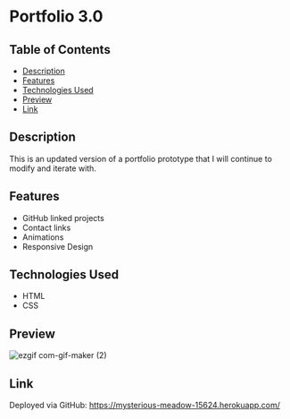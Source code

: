 # Portfolio 3.0

## Table of Contents
- [Description](#description)
- [Features](#features)
- [Technologies Used](#technologies-used)
- [Preview](#preview)
- [Link](#link)

    

## Description
This is an updated version of a portfolio prototype that I will continue to modify and iterate with.

     

## Features
- GitHub linked projects
- Contact links
- Animations
- Responsive Design

   

## Technologies Used
- HTML
- CSS

    

## Preview
![ezgif com-gif-maker (2)](https://user-images.githubusercontent.com/23666524/118375463-6aaf0700-b587-11eb-964b-dfec6b495214.gif)

   

## Link
Deployed via GitHub: https://mysterious-meadow-15624.herokuapp.com/

   
